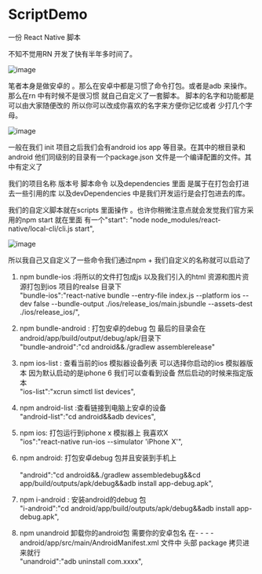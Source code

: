 # ScriptDemo
一份 React Native 脚本<br/>


不知不觉用RN 开发了快有半年多时间了。<br/>

![image](https://www.moretime.vip/upload/2019/04/2oi54vk44ah4tq69kp9m39ptkg.jpg)<br/>

 笔者本身是做安卓的 。那么在安卓中都是习惯了命令打包。或者是adb 来操作。那么在rn 中有时候不是很习惯 就自己自定义了一套脚本。 脚本的名字和功能都是可以由大家随便改的 所以你可以改成你喜欢的名字来方便你记忆或者 少打几个字母。 <br/>

![image](https://www.moretime.vip/upload/2019/04/ucvgo604jcif5o523fr6d9bakb.jpg) <br/>

 一般在我们 init 项目之后我们会有android ios app 等目录。在其中的根目录和android 他们同级别的目录有一个package.json 文件是一个编译配置的文件。其中有定义了<br/>

我们的项目名称 版本号 脚本命令 以及dependencies 里面 是属于在打包会打进去一些引用的库 以及devDependencies 中是我们开发运行是会打包进去的库。<br/>



 我们的自定义脚本就在scripts 里面操作 。也许你稍微注意点就会发觉我们官方采用的npm start 就在里面 有一个"start": "node node_modules/react-native/local-cli/cli.js start",<br/>
 
![image](https://www.moretime.vip/upload/2019/04/ut2cq2uhfqiedq0hj2ivr1tas1.jpg)<br/>

 所以我自己又自定义了一些命令我们通过npm + 我们自定义的名称就可以启动了<br/>
1. npm bundle-ios  :将所以的文件打包成js 以及我们引入的html 资源和图片资源打包到ios 项目的realse 目录下<br/>
  "bundle-ios":"react-native bundle --entry-file index.js --platform ios --dev false --bundle-output ./ios/release_ios/main.jsbundle --assets-dest ./ios/release_ios/",<br/>
  
2. npm bundle-android : 打包安卓的debug 包 最后的目录会在android/app/build/output/debug/apk/目录下 <br/>
    "bundle-android":"cd android&&./gradlew assemblerelease"<br/>

3. npm ios-list : 查看当前的ios  模拟器设备列表 可以选择你启动的ios 模拟器版本 因为默认启动的是iphone 6 我们可以查看到设备 然后启动的时候来指定版本<br/> 
 "ios-list":"xcrun simctl list devices",<br/>

4. npm android-list :查看链接到电脑上安卓的设备 <br/>
    "android-list":"cd android&&adb devices",<br/>
    
5.  npm ios: 打包运行到iphone x 模拟器上 我喜欢X   <br/>
    "ios":"react-native run-ios --simulator 'iPhone X'",<br/>
    
6. npm android: 打包安卓debug 包并且安装到手机上 <br/>   
    "android":"cd android&&./gradlew assembledebug&&cd app/build/outputs/apk/debug&&adb install app-debug.apk",<br/>
    
7. npm i-android : 安装android的debug 包<br/>
   "i-android":"cd android/app/build/outputs/apk/debug&&adb install app-debug.apk",<br/>
  
8.  npm unandroid  卸载你的android包 需要你的安卓包名 在- - - - android/app/src/main/AndroidManifest.xml 文件中 头部 package 拷贝进来就行<br/>
    "unandroid":"adb uninstall  com.xxxx",<br/>
